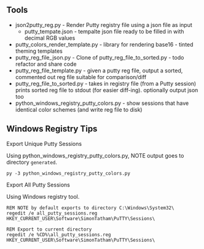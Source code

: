
## Tools

  * json2putty_reg.py - Render Putty registry file using a json file as input
      * putty_tempate.json - tempalte json file ready to be filled in with decimal RGB values
  * putty_colors_render_template.py - library for rendering base16 - tinted theming templates
  * putty_reg_file_json.py - Clone of putty_reg_file_to_sorted.py - todo refactor and share code
  * putty_reg_file_template.py - given a putty reg file, output a sorted, commented out reg file suitable for comparison/diff
  * putty_reg_file_to_sorted.py - takes in registry file (from a Putty session) prints sorted reg file to stdout (for easier diff-ing). optionally output json too
  * python_windows_registry_putty_colors.py - show sessions that have identical color schemes (and write reg file to disk)

## Windows Registry Tips

Export Unique Putty Sessions

Using python_windows_registry_putty_colors.py, NOTE output goes to directory `generated`.

    py -3 python_windows_registry_putty_colors.py


Export All Putty Sessions

Using Windows registry tool.

    REM NOTE by default exports to directory C:\Windows\System32\
    regedit /e all_putty_sessions.reg HKEY_CURRENT_USER\Software\SimonTatham\PuTTY\Sessions\

    REM Export to current directory
    regedit /e %CD%\all_putty_sessions.reg HKEY_CURRENT_USER\Software\SimonTatham\PuTTY\Sessions\
